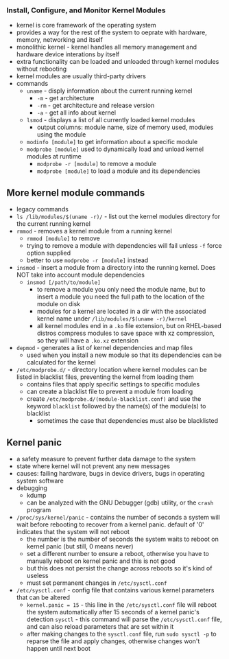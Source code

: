 ### Install, Configure, and Monitor Kernel Modules
- kernel is core framework of the operating system
- provides a way for the rest of the system to oeprate with hardware, memory, networking and itself
- monolithic kernel - kernel handles all memory management and hardware device interations by itself 
- extra functionality can be loaded and unloaded through kernel modules without rebooting
- kernel modules are usually third-party drivers
- commands 
  - `uname` - disply information about the current running kernel
    - `-m` - get architecture 
    - `-rm` - get architecture and release version
    - `-a` - get all info about kernel
  - `lsmod` - displays a list of all currently loaded kernel modules
    - output columns: module name, size of memory used, modules using the module 
  - `modinfo [module]` to get information about a specific module
  - `modprobe [module]` used to dynamically load and unload kernel modules at runtime
    - `modprobe -r [module]` to remove a module
    - `modprobe [module]` to load a module and its dependencies

## More kernel module commands 
- legacy commands 
- `ls /lib/modules/$(uname -r)/` - list out the kernel modules directory for the current running kernel
- `rmmod` - removes a kernel module from a running kernel
  - `rmmod [module]` to remove
  - trying to remove a module with dependencies will fail unless `-f` force option supplied 
  - better to use `modprobe -r [module]` instead
- `insmod` - insert a module from a directory into the running kernel. Does NOT take into account module dependencies
  - `insmod [/path/to/module]` 
    - to remove a module you only need the module name, but to insert a module you need the full path to the location of the module on disk
    - modules for a kernel are located in a dir with the associated kernel name under `/lib/modules/$(uname -r)/kernel`
    - all kernel modules end in a `.ko` file extension, but on RHEL-based distros compress modules to save space with xz compression, so they will have a `.ko.xz` extension
- `depmod` - generates a list of kernel dependencies and map files
  - used when you install a new module so that its dependencies can be calculated for the kernel
- `/etc/modprobe.d/` - directory location where kernel modules can be listed in blacklist files, preventing the kernel from loading them
  - contains files that apply specific settings to specific modules 
  - can create a blacklist file to prevent a module from loading
  - create `/etc/modprobe.d/(module-blacklist.conf)` and use the keyword `blacklist` followed by the name(s) of the module(s) to blacklist
    - sometimes the case that dependencies must also be blacklisted


## Kernel panic
- a safety measure to prevent further data damage to the system
- state where kernel will not prevent any new messages
- causes: failing hardware, bugs in device drivers, bugs in operating system software
- debugging
  - kdump
  - can be analyzed with the GNU Debugger (gdb) utility, or the `crash` program
- `/proc/sys/kernel/panic` - contains the number of seconds a system will wait before rebooting to recover from a kernel panic. default of '0' indicates that the system will not reboot
  - the number is the number of seconds the system waits to reboot on kernel panic (but still, 0 means never)
  - set a different number to ensure a reboot, otherwise you have to manually reboot on kernel panic and this is not good
  - but this does not persist the change across reboots so it's kind of useless
  - must set permanent changes in `/etc/sysctl.conf`
- `/etc/sysctl.conf` - config file that contains various kernel parameters that can be altered
  - `kernel.panic = 15` - this line in the `/etc/sysctl.conf` file will reboot the system automatically after 15 seconds of a kernel panic's detection 
`sysctl` - this command will parse the `/etc/sysctl.conf` file, and can also reload parameters that are set within it
  - after making changes to the `sysctl.conf` file, run `sudo sysctl -p` to reparse the file and apply changes, otherwise changes won't happen until next boot 
